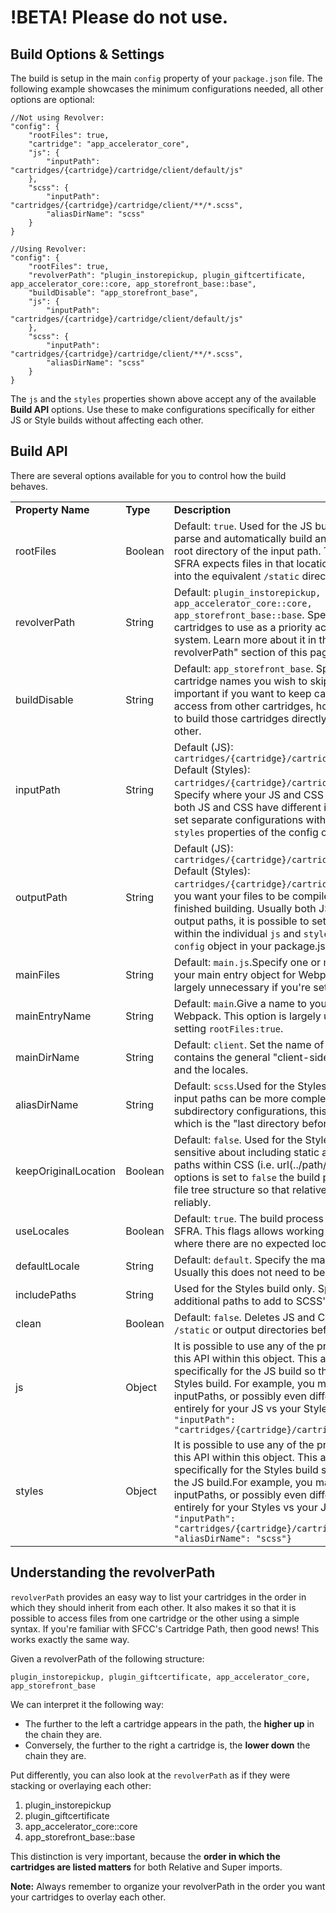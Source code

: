 # !BETA! Please do not use.



## Build Options & Settings

The build is setup in the main `config` property of your `package.json` file. The following example
showcases the minimum configurations needed, all other options are optional:

    //Not using Revolver:
    "config": {
        "rootFiles": true,
        "cartridge": "app_accelerator_core",
        "js": {
            "inputPath": "cartridges/{cartridge}/cartridge/client/default/js"
        },
        "scss": {
            "inputPath": "cartridges/{cartridge}/cartridge/client/**/*.scss",
            "aliasDirName": "scss"
        }
    }

    //Using Revolver:
    "config": {
        "rootFiles": true,
        "revolverPath": "plugin_instorepickup, plugin_giftcertificate, app_accelerator_core::core, app_storefront_base::base",
        "buildDisable": "app_storefront_base",
        "js": {
            "inputPath": "cartridges/{cartridge}/cartridge/client/default/js"
        },
        "scss": {
            "inputPath": "cartridges/{cartridge}/cartridge/client/**/*.scss",
            "aliasDirName": "scss"
        }
    }

The `js` and the `styles` properties shown above accept any of the available **Build API** options.
Use these to make configurations specifically for either JS or Style builds without affecting each
other.

## Build API

There are several options available for you to control how the build behaves.

|                      |          |                                                                                                                                                                                                                                                                                                                                                                                                                                              |
| -------------------- | -------- | -------------------------------------------------------------------------------------------------------------------------------------------------------------------------------------------------------------------------------------------------------------------------------------------------------------------------------------------------------------------------------------------------------------------------------------------- |
| **Property Name**    | **Type** | **Description**                                                                                                                                                                                                                                                                                                                                                                                                                              |
| rootFiles            | Boolean  | Default: `true`. Used for the JS build. Whether or not to parse and automatically build any JS files found at the root directory of the input path. This is necessary since SFRA expects files in that location to be built and placed into the equivalent `/static` directory.                                                                                                                                                              |
| revolverPath         | String   | Default: `plugin_instorepickup, plugin_giftcertificate, app_accelerator_core::core, app_storefront_base::base`. Specify one or more cartridges to use as a priority access and fallback system. Learn more about it in the "Understanding the revolverPath" section of this page.                                                                                                                                                            |
| buildDisable         | String   | Default: `app_storefront_base`. Specify one or more cartridge names you wish to skip the build on. This is important if you want to keep cartridges available for access from other cartridges, however you do not want to build those cartridges directly for one reason or the other.                                                                                                                                                      |
| inputPath            | String   | Default (JS): `cartridges/{cartridge}/cartridge/client/default/js` Default (Styles): `cartridges/{cartridge}/cartridge/client/**/*.scss`. Specify where your JS and CSS files are located. Usually both JS and CSS have different input paths, it is possible set separate configurations within the individual `js` and `styles` properties of the config object.                                                                           |
| outputPath           | String   | Default (JS): `cartridges/{cartridge}/cartridge/static/default/js` Default (Styles): `cartridges/{cartridge}/cartridge/static` Specify where you want your files to be compiled to after they're finished building. Usually both JS and CSS have different output paths, it is possible to set separate configurations within the individual `js` and `styles` properties of the `config` object in your package.json file.                  |
| mainFiles            | String   | Default: `main.js`.Specify one or more files to attach to your main entry object for Webpack. This option is largely unnecessary if you're setting `rootFiles:true`.                                                                                                                                                                                                                                                                         |
| mainEntryName        | String   | Default: `main`.Give a name to your main entry object for Webpack. This option is largely unnecessary if you're setting `rootFiles:true`.                                                                                                                                                                                                                                                                                                    |
| mainDirName          | String   | Default: `client`. Set the name of the directory that contains the general "client-side files", i.e. "js", "scss", and the locales.                                                                                                                                                                                                                                                                                                          |
| aliasDirName         | String   | Default: `scss`.Used for the Styles build only.Since Styles input paths can be more complex due to locale and subdirectory configurations, this property specified which is the "last directory before SCSS root".                                                                                                                                                                                                                           |
| keepOriginalLocation | Boolean  | Default: `false`. Used for the Styles build only. SFRA is not sensitive about including static assets using relative paths within CSS (i.e. url(../path/to/file.png)). When this options is set to `false` the build process flattens the CSS file tree structure so that relative paths can be used reliably.                                                                                                                               |
| useLocales           | Boolean  | Default: `true`. The build process can be used outside of SFRA. This flags allows working with file structures where there are no expected locale subdirectories.                                                                                                                                                                                                                                                                            |
| defaultLocale        | String   | Default: `default`. Specify the main locale for your site. Usually this does not need to be changed.                                                                                                                                                                                                                                                                                                                                         |
| includePaths         | String   | Used for the Styles build only. Specify one or more additional paths to add to SCSS' includePaths setting.                                                                                                                                                                                                                                                                                                                                   |
| clean                | Boolean  | Default: `false`. Deletes JS and CSS files found within the `/static` or output directories before starting a build.                                                                                                                                                                                                                                                                                                                         |
| js                   | Object   | It is possible to use any of the properties described in this API within this object. This allows to set options specifically for the JS build so that it doesn't affect the Styles build. For example, you may want to have separate inputPaths, or possibly even different revolverPaths entirely for your JS vs your Styles build. `"js": { "inputPath": "cartridges/{cartridge}/cartridge/client/default/js"}`                           |
| styles               | Object   | It is possible to use any of the properties described in this API within this object. This allows to set options specifically for the Styles build so that it doesn't affect the JS build.For example, you may want to have separate inputPaths, or possibly even different revolverPaths entirely for your Styles vs your JS build. `"scss": { "inputPath": "cartridges/{cartridge}/cartridge/client/**/*.scss", "aliasDirName": "scss"}` |

## Understanding the revolverPath

`revolverPath` provides an easy way to list your cartridges in the order in which they should
inherit from each other. It also makes it so that it is possible to access files from one cartridge
or the other using a simple syntax. If you're familiar with SFCC's Cartridge Path, then good news!
This works exactly the same way.

Given a revolverPath of the following structure:

`plugin_instorepickup, plugin_giftcertificate, app_accelerator_core, app_storefront_base`

We can interpret it the following way:

- The further to the left a cartridge appears in the path, the **higher up** in the chain they are.
- Conversely, the further to the right a cartridge is, the **lower down** the chain they are.

Put differently, you can also look at the `revolverPath` as if they were stacking or overlaying each
other:

1.  plugin_instorepickup
2.  plugin_giftcertificate
3.  app_accelerator_core::core
4.  app_storefront_base::base

This distinction is very important, because the **order in which the cartridges are listed matters**
for both Relative and Super imports.

**Note:** Always remember to organize your revolverPath in the order you want your cartridges to
overlay each other.
